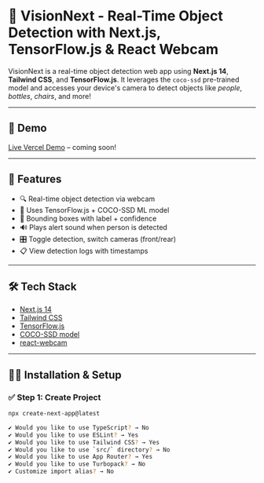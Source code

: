 # 🚨 VisionNext - Real-Time Object Detection with Next.js, TensorFlow.js & React Webcam

VisionNext is a real-time object detection web app using **Next.js 14**, **Tailwind CSS**, and **TensorFlow.js**. It leverages the `coco-ssd` pre-trained model and accesses your device's camera to detect objects like *people*, *bottles*, *chairs*, and more!

---

## 📸 Demo

[Live Vercel Demo](https://visionnext.vercel.app) – coming soon!

---

## 🚀 Features

- 🔍 Real-time object detection via webcam
- 🎯 Uses TensorFlow.js + COCO-SSD ML model
- 🧠 Bounding boxes with label + confidence
- 🔊 Plays alert sound when person is detected
- 🎛️ Toggle detection, switch cameras (front/rear)
- 📋 View detection logs with timestamps

---

## 🛠️ Tech Stack

- [Next.js 14](https://nextjs.org/)
- [Tailwind CSS](https://tailwindcss.com/)
- [TensorFlow.js](https://js.tensorflow.org/)
- [COCO-SSD model](https://github.com/tensorflow/tfjs-models/tree/master/coco-ssd)
- [react-webcam](https://www.npmjs.com/package/react-webcam)

---

## 🧑‍💻 Installation & Setup

### ✅ Step 1: Create Project

```bash
npx create-next-app@latest
```
```bash
✔ Would you like to use TypeScript? → No  
✔ Would you like to use ESLint? → Yes  
✔ Would you like to use Tailwind CSS? → Yes  
✔ Would you like to use `src/` directory? → No  
✔ Would you like to use App Router? → Yes  
✔ Would you like to use Turbopack? → No  
✔ Customize import alias? → No  

